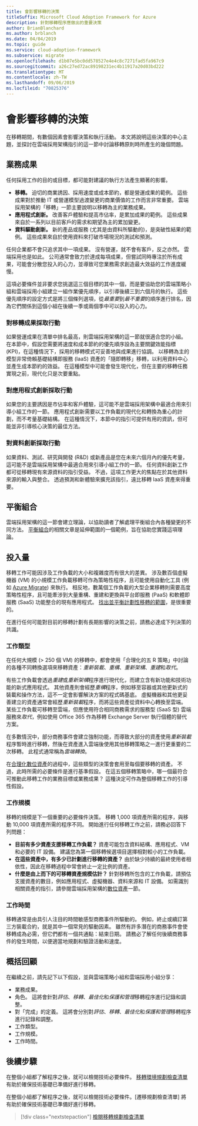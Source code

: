 ```yaml
---
title: 會影響移轉的決策
titleSuffix: Microsoft Cloud Adoption Framework for Azure
description: 針對移轉程序應做出的重要決策
author: BrianBlanchard
ms.author: brblanch
ms.date: 04/04/2019
ms.topic: guide
ms.service: cloud-adoption-framework
ms.subservice: migrate
ms.openlocfilehash: d1b07e5bc0dd578527e4e4c8c7271fad5fa967c9
ms.sourcegitcommit: a26c27ed72ac89198231ec4b11917a20d03bd222
ms.translationtype: MT
ms.contentlocale: zh-TW
ms.lasthandoff: 09/06/2019
ms.locfileid: "70825376"
---
```

# <a name="decisions-that-affect-migrations"></a>會影響移轉的決策

在移轉期間，有數個因素會影響決策和執行活動。 本文將說明這些決策的中心主題，並探討在雲端採用架構指引的這一節中討論移轉原則時所產生的幾個問題。

## <a name="business-outcomes"></a>業務成果

任何採用工作的目的或目標，都可能對建議的執行方法產生顯著的影響。

- **移轉。** 迫切的商業誘因、採用速度或成本節約，都是營運成果的範例。 這些成果對於推動 IT 或營運模型過渡變更的商業價值的工作而言非常重要。 雲端採用架構的「移轉」一節主要說明以移轉為主的業務成果。
- **應用程式創新。** 改善客戶體驗和提高市佔率，是累加成果的範例。 這些成果來自於一系列以目前客戶的需求和期望為主的累加變更。
- **資料驅動創新。** 新的產品或服務 (尤其是由資料所驅動的)，是突破性結果的範例。 這些成果來自於使用資料來打破市場現況的測試和預測。

任何企業都不會只追求其中一項成果。 沒有營運，就不會有客戶，反之亦然。 雲端採用也是如此。 公司通常會致力於達成每項成果，但嘗試同時專注於所有成果，可能會分散您投入的心力，並導致可您業務需求創造最大效益的工作進度緩慢。

這項必要條件並非要求您挑選這三個目標的其中一個，而是要協助您的雲端策略小組和雲端採用小組建立一組作業優先順序，以引導後續三到六個月的執行。 這些優先順序的設定方式是將三個條列選項，從*最重要*到*最不重要*的順序進行排名，因為它們關係到這個小組在後續一季或兩個季中可以投入的心力。

### <a name="acting-on-migration-outcomes"></a>對移轉成果採取行動

如果營運成果在清單中排名最高，則雲端採用架構的這一節就很適合您的小組。 在本節中，假設您需要將速度和成本節約的優先順序設為主要關鍵效能指標 (KPI)，在這種情況下，採用的移轉模式可妥善地與成果進行協調。 以移轉為主的模型非常倚賴基礎結構即服務 (IaaS) 資產的「隨即轉移」移轉，以利用資料中心並產生成本節約的效益。 在這種模型中可能會發生現代化，但在主要的移轉任務實現之前，現代化只是次要重點。

### <a name="acting-on-application-innovations"></a>對應用程式創新採取行動

如果您的主要誘因是市佔率和客戶體驗，這可能不是雲端採用架構中最適合用來引導小組工作的一節。 應用程式創新需要以工作負載的現代化和轉換為重心的計劃，而不考量基礎結構。 在這種情況下，本節中的指引可提供有用的資訊，但可能並非引導核心決策的最佳方法。

### <a name="acting-on-data-innovations"></a>對資料創新採取行動

如果資料、測試、研究與開發 (R&D) 或新產品是您在未來六個月內的優先考量，這可能不是雲端採用架構中最適合用來引導小組工作的一節。 任何資料創新工作都可從移轉現有來源資料的指引受益。 不過，這項工作更大的焦點在於其他資料來源的輸入與整合。 透過預測和新體驗來擴充該指引，遠比移轉 IaaS 資產來得重要。

## <a name="balancing-the-portfolio"></a>平衡組合

雲端採用架構的這一節會建立理論，以協助讀者了解處理平衡組合內各種變更的不同方法。 [平衡組合](../../expanded-scope/balance-the-portfolio.md)的相關文章是延伸範圍的一個範例，旨在協助您實踐這項理論。

## <a name="effort"></a>投入量

移轉工作可能因涉及工作負載的大小和複雜度而有很大的差異。 涉及數百個虛擬機器 (VM) 的小規模工作負載移轉可作為策略性程序，且可能使用自動化工具 (例如 [Azure Migrate](/azure/migrate/migrate-overview)) 來執行。 相反地，數萬個工作負載的大型企業移轉則需要高度策略性程序，且可能牽涉到大量重構、重建和更換與平台即服務 (PaaS) 和軟體即服務 (SaaS) 功能整合的現有應用程式。 [找出並平衡計劃性移轉的範圍](../../expanded-scope/balance-the-portfolio.md)，是很重要的。

在進行任何可能對目前的移轉計劃有長期影響的決策之前，請務必達成下列決策的共識。

### <a name="effort-type"></a>工作類型

在任何大規模 (> 250 個 VM) 的移轉中，都會使用「合理化的五 R 策略」中討論的各種不同轉換選項來移轉資產：*重新裝載*、*重構*、*重新架構*、*重建*和*取代*。

有些工作負載會透過*重建*或*重新架構*程序進行現代化，而建立含有新功能和技術功能的新式應用程式。 其他資產則會經歷*重構*程序，例如移至容器或其他更新式的裝載和操作方法，這不一定會影響解決方案的程式碼基底。 虛擬機器和其他更妥善建立的資產通常會經歷*重新裝載*程序，而將這些資產從資料中心轉換至雲端。 某些工作負載可移轉至雲端，但應使用符合相同商務需求的服務型 (SaaS 型) 雲端服務來*取代*，例如使用 Office 365 作為移轉 Exchange Server 執行個體的替代方案。

在多數情況中，部分商務事件會建立強制功能，而導致大部分的資產使用*重新裝載*程序暫時進行移轉，然後在資產進入雲端後使用其他移轉策略之一進行更重要的二次移轉。 此程式通常稱為*雲端轉換*。

在[合理化數位資產](../../../digital-estate/calculate.md)的過程中，這些類型的決策會套用至每個要移轉的資產。 不過，此時所需的必要條件是進行基準假設。 在這五個移轉策略中，哪一個最符合可推動此移轉工作的業務目標或業務成果？ 這種決定可作為整個移轉工作的引導性假設。

### <a name="effort-scale"></a>工作規模

移轉的規模是下一個重要的必要條件決策。 移轉 1,000 項資產所需的程序，與移動 10,000 項資產所需的程序不同。 開始進行任何移轉工作之前，請務必回答下列問題：

- **目前有多少資產支援移轉工作負載？** 資產可能包含資料結構、應用程式、VM 和必要的 IT 設備。 建議您為第一個移轉候選項目選擇相對較小的工作負載。
- **在這些資產中，有多少已計劃進行移轉的資產？** 由於缺少持續的最終使用者相依性，因此在移轉過程中常會終止一定比例的資產。
- **什麼是由上而下的可移轉資產規模估計？** 針對移轉所包含的工作負載，請預估支援資產的數目，例如應用程式、虛擬機器、資料來源和 IT 設備。 如需識別相關資產的指引，請參閱雲端採用架構的[數位資產](../../../digital-estate/index.md)一節。

### <a name="effort-timing"></a>工作時間

移轉通常是由具引人注目的時間敏感型商務事件所驅動的。 例如，終止或續訂第三方裝載合約，就是其中一個常見的驅動因素。 雖然有許多潛在的商務事件會使移轉成為必需，但它們都有一個共通點：結束日期。 請務必了解任何後續商務事件的發生時間，以便適當地規劃和驗證活動和速度。

## <a name="recap"></a>概括回顧

在繼續之前，請先記下以下假設，並與雲端策略小組和雲端採用小組分享：

- 業務成果。
- 角色。 這將會針對*評估*、*移轉*、*最佳化*和*保護和管理*移轉程序進行記錄和調整。
- 對「完成」的定義。 這將會分別對*評估*、*移轉*、*最佳化*和*保護和管理*移轉程序進行記錄和調整。
- 工作類型。
- 工作規模。
- 工作時間。

## <a name="next-steps"></a>後續步驟

在整個小組都了解程序之後，就可以檢閱技術必要條件。 [移轉環境規劃檢查清單](./planning-checklist.md)有助於確保技術基礎已準備好進行移轉。

在整個小組都了解程序之後，就可以檢閱技術必要條件。[遷移規劃檢查清單] 將有助於確保技術基礎已準備好進行移轉。

> [!div class="nextstepaction"]
> [檢閱移轉規劃檢查清單](./planning-checklist.md)
